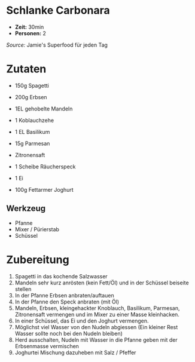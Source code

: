 # Schlanke Carbonara
* **Zeit:**  30min
* **Personen:** 2

*Source:* Jamie's Superfood für jeden Tag

# Zutaten
* 150g Spagetti
* 200g Erbsen
* 1EL gehobelte Mandeln
* 1 Koblauchzehe
* 1 EL Basilikum
* 15g Parmesan
* Zitronensaft
* 1 Scheibe Räucherspeck

* 1 Ei
* 100g Fettarmer Joghurt

## Werkzeug
* Pfanne
* Mixer / Pürierstab
* Schüssel


# Zubereitung
1. Spagetti in das kochende Salzwasser
2. Mandeln sehr kurz anrösten (kein Fett/Öl) und in der Schüssel beiseite stellen
3. In der Pfanne Erbsen anbraten/auftauen
4. In der Pfanne den Speck anbraten (mit Öl)
4. Mandeln, Erbsen, kleingehackter Knoblauch, Basilikum, Parmesan, Zitronensaft vermengen und im Mixer zu einer Masse kleinhacken.
5. In einer Schüssel, das Ei und den Joghurt vermengen.
6. Möglichst viel Wasser von den Nudeln abgiessen (Ein kleiner Rest Wasser sollte noch bei den Nudeln bleiben)
7. Herd ausschalten, Nudeln mit Wasser in die Pfanne geben mit der Erbsenmasse vermischen
8. Joghurtei Mischung dazuheben mit Salz / Pfeffer
